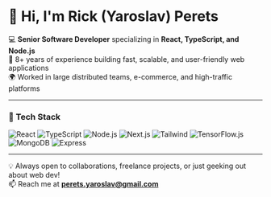 # 👋 Hi, I'm Rick (Yaroslav) Perets  

💻 **Senior Software Developer** specializing in **React, TypeScript, and Node.js**  
🚀 8+ years of experience building fast, scalable, and user-friendly web applications  
🌍 Worked in large distributed teams, e-commerce, and high-traffic platforms  

---

### 🔧 Tech Stack
![React](https://img.shields.io/badge/-React-61DAFB?logo=react&logoColor=000&style=flat)
![TypeScript](https://img.shields.io/badge/-TypeScript-3178C6?logo=typescript&logoColor=fff&style=flat)
![Node.js](https://img.shields.io/badge/-Node.js-339933?logo=node.js&logoColor=fff&style=flat)
![Next.js](https://img.shields.io/badge/-Next.js-000?logo=next.js&logoColor=fff&style=flat)
![Tailwind](https://img.shields.io/badge/-TailwindCSS-38B2AC?logo=tailwindcss&logoColor=fff&style=flat)
![TensorFlow.js](https://img.shields.io/badge/-TensorFlow.js-FF6F00?logo=tensorflow&logoColor=fff&style=flat)
![MongoDB](https://img.shields.io/badge/-MongoDB-47A248?logo=mongodb&logoColor=fff&style=flat)
![Express](https://img.shields.io/badge/-Express-000?logo=express&logoColor=fff&style=flat)

<!--
---

### 🔗 Featured Project

[**Lookmax Analyzer**](https://lookmax-analyzer.com)  
_A private, client-side face feature analysis app built with Next.js, React, Tailwind, and TensorFlow.js._  

✨ **Key Features**  
- Facial symmetry & proportions analysis  
- Personalized lookmaxing tips  
- Affiliate product integration (business logic + monetization)  
-->
---

💡 Always open to collaborations, freelance projects, or just geeking out about web dev!  
📫 Reach me at **perets.yaroslav@gmail.com**
